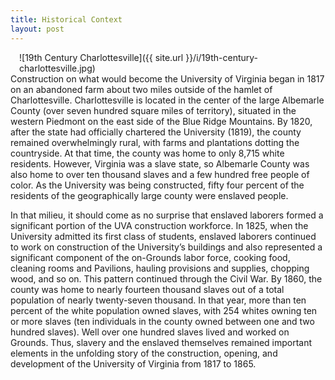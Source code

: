 ```yaml
---
title: Historical Context
layout: post
---
```


<span style="float:right; margin-left: 1em;">
![19th Century Charlottesville]({{ site.url }}/i/19th-century-charlottesville.jpg)
</span> Construction on what would become the University of Virginia began in 1817 on an abandoned farm about two miles outside of the hamlet of Charlottesville. Charlottesville is located in the center of the large Albemarle County (over seven hundred square miles of territory), situated in the western Piedmont on the east side of the Blue Ridge Mountains. By 1820, after the state had officially chartered the University (1819), the county remained overwhelmingly rural, with farms and plantations dotting the countryside. At that time, the county was home to only 8,715 white residents. However, Virginia was a slave state, so Albemarle County was also home to over ten thousand slaves and a few hundred free people of color. As the University was being constructed, fifty four percent of the residents of the geographically large county were enslaved people.

In that milieu, it should come as no surprise that enslaved laborers formed a significant portion of the UVA construction workforce. In 1825, when the University admitted its first class of students, enslaved laborers continued to work on construction of the University’s buildings and also represented a significant component of the on-Grounds labor force, cooking food, cleaning rooms and Pavilions, hauling provisions and supplies, chopping wood, and so on. This pattern continued through the Civil War. By 1860, the county was home to nearly fourteen thousand slaves out of a total population of nearly twenty-seven thousand. In that year, more than ten percent of the white population owned slaves, with 254 whites owning ten or more slaves (ten individuals in the county owned between one and two hundred slaves). Well over one hundred slaves lived and worked on Grounds. Thus, slavery and the enslaved themselves remained important elements in the unfolding story of the construction, opening, and development of the University of Virginia from 1817 to 1865.

